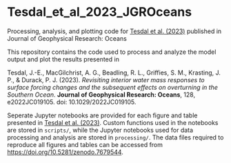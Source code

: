 # Tesdal_et_al_2023_JGROceans
Processing, analysis, and plotting code for [Tesdal et al. (2023)](https://doi.org/10.1029/2022JC019105) published in Journal of Geophysical Research: Oceans

This repository contains the code used to process and analyze the model output and plot the results presented in

Tesdal, J.-E., MacGilchrist, A. G., Beadling, R. L., Griffies, S. M., Krasting, J. P., & Durack, P. J. (2023). *Revisiting interior water mass responses to surface forcing changes and the subsequent effects on overturning in the Southern Ocean*. **Journal of Geophysical Research: Oceans**, 128, e2022JC019105. doi: 10.1029/2022JC019105.

Seperate Jupyter notebooks are provided for each figure and table presented in [Tesdal et al. (2023)](https://doi.org/10.1029/2022JC019105). Custom functions used in the notebooks are stored in `scripts/`, while the Jupyter notebooks used for data processing and analysis are stored in `processing/`. The data files required to reproduce all figures and tables can be accessed from https://doi.org/10.5281/zenodo.7679544.

